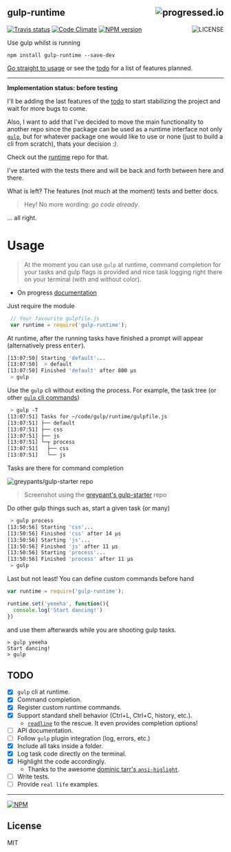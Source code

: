 ## gulp-runtime[<img alt="progressed.io" src="http://progressed.io/bar/41" align="right"/>](https://github.com/fehmicansaglam/progressed.io)
[![Travis status](https://travis-ci.org/stringparser/gulp-runtime.svg?branch=master)](https://travis-ci.org/stringparser/gulp-runtime/builds)
[![Code Climate](https://codeclimate.com/github/stringparser/gulp-runtime.png)](https://codeclimate.com/github/stringparser/gulp-runtime)
[![NPM version](https://badge.fury.io/js/gulp-runtime.svg)](http://badge.fury.io/js/gulp-runtime)
[<img alt="LICENSE" src="http://img.shields.io/packagist/l/doctrine/orm.svg" align="right"/>](http://opensource.org/licenses/MIT)

Use gulp whilst is running

 ```
 npm install gulp-runtime --save-dev
 ```

[Go straight to usage](#usage) or see the [todo](#todo) for a list of features planned.

<hr>

<b>Implementation status: before testing</b>

I'll be adding the last features of the [todo](#todo) to start stabilizing the project and wait for more bugs to come.

Also, I want to add that I've decided to move the main functionality to another repo since the package can be used as a runtime interface not only [`gulp`](https://github.com/gulpjs/gulp), but for whatever package one would like to use or none (just to build a cli from scratch), thats your decision *:)*.

Check out the [runtime](http://github.com/stringparser/runtime) repo for that.

I've started with the tests there and will be back and forth between here and there.

What is left? The features (not much at the moment) tests and better docs.

> Hey! No more wording: *go code already*.

... all right.

# Usage
> At the moment you can use `gulp` at runtime, command completion for your tasks and gulp flags is provided and nice task logging right there on your terminal (with and without color).

 - On progress [documentation](./docs)

Just require the module

```js
 // Your favourite gulpfile.js
 var runtime = require('gulp-runtime');
```

At runtime, after the running tasks have finished a prompt will appear (alternatively press <kbd>enter</kbd>).

```bash
[13:07:50] Starting 'default'...
[13:07:50]  > default
[13:07:50] Finished 'default' after 800 μs
 > gulp
```

Use the `gulp` cli without exiting the process. For example, the task tree (or other [`gulp` cli commands](https://github.com/gulpjs/gulp/blob/master/docs/CLI.md))

```bash
 > gulp -T
[13:07:51] Tasks for ~/code/gulp/runtime/gulpfile.js
[13:07:51] ├── default
[13:07:51] ├── css
[13:07:51] ├── js
[13:07:51] └─┬ process
[13:07:51]   ├── css
[13:07:51]   └── js
```

Tasks are there for command completion

![greypants/gulp-starter repo](https://raw.githubusercontent.com/stringparser/gulp-runtime/master/img/completion.png)

> Screenshot using the [greypant's gulp-starter](https://github.com/greypants/gulp-starter) repo

Do other gulp things such as, start a given task (or many)

```bash
 > gulp process
[13:50:56] Starting 'css'...
[13:50:56] Finished 'css' after 14 μs
[13:50:56] Starting 'js'...
[13:50:56] Finished 'js' after 11 μs
[13:50:56] Starting 'process'...
[13:50:56] Finished 'process' after 11 μs
 > gulp
```

Last but not least! You can define custom commands before hand

```js
var runtime = require('gulp-runtime');

runtime.set('yeeeha', function(){
  console.log('Start dancing!')
})
```

and use them afterwards while you are shooting gulp tasks.

```shell
> gulp yeeeha
Start dancing!
> gulp
```

## TODO

 - [X] `gulp` cli at runtime.
 - [X] Command completion.
 - [X] Register custom runtime commands.
 - [X] Support standard shell behavior (Ctrl+L, Ctrl+C, history, etc.).
    * [`readline`](http://nodejs.org/api/readline.html) to the rescue. It even provides completion options!
 - [ ] API documentation.
 - [ ] Follow `gulp` plugin integration (log, errors, etc.)
 - [X] Include all taks inside a folder.
 - [X] Log task code directly on the terminal.
 - [X] Highlight the code accordingly.
    * Thanks to the awesome [dominic tarr's `ansi-higlight`](https://github.com/dominictarr/ansi-highlight).
 - [ ] Write tests.
 - [ ] Provide `real life` examples.

<hr>

[![NPM](https://nodei.co/npm/gulp-runtime.png?downloads=true)](https://nodei.co/npm/gulp-runtime/)

## License

MIT

